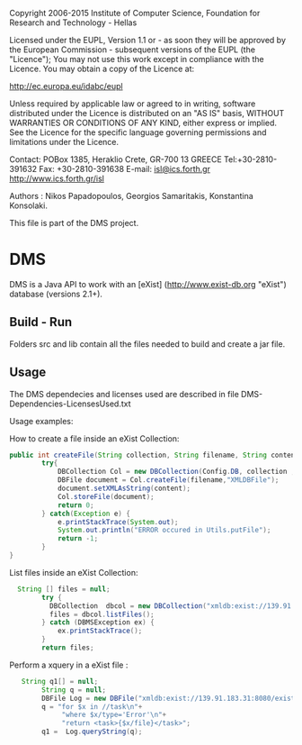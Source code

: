 Copyright 2006-2015 Institute of Computer Science,
Foundation for Research and Technology - Hellas

Licensed under the EUPL, Version 1.1 or - as soon they will be approved
by the European Commission - subsequent versions of the EUPL (the "Licence");
You may not use this work except in compliance with the Licence.
You may obtain a copy of the Licence at:

http://ec.europa.eu/idabc/eupl

Unless required by applicable law or agreed to in writing, software distributed
under the Licence is distributed on an "AS IS" basis,
WITHOUT WARRANTIES OR CONDITIONS OF ANY KIND, either express or implied.
See the Licence for the specific language governing permissions and limitations
under the Licence.

Contact:  POBox 1385, Heraklio Crete, GR-700 13 GREECE
Tel:+30-2810-391632
Fax: +30-2810-391638
E-mail: isl@ics.forth.gr
http://www.ics.forth.gr/isl

Authors : Nikos Papadopoulos, Georgios Samaritakis, Konstantina Konsolaki.

This file is part of the DMS project.

DMS
======

DMS is a Java API to work with an [eXist] (http://www.exist-db.org "eXist") database (versions 2.1+).

## Build - Run
Folders src and lib contain all the files needed to build and create a jar file.

## Usage
The DMS dependecies and licenses used are described in file DMS-Dependencies-LicensesUsed.txt 

Usage examples:

How to create a file inside an eXist Collection:
```java
public int createFile(String collection, String filename, String content) {
        try{
            DBCollection Col = new DBCollection(Config.DB, collection ,Config.DBUSERNAME, Config.DBPASSWORD);
            DBFile document = Col.createFile(filename,"XMLDBFile");
            document.setXMLAsString(content);
            Col.storeFile(document);
            return 0;
        } catch(Exception e) {
            e.printStackTrace(System.out);
            System.out.println("ERROR occured in Utils.putFile");
            return -1;
        }
}
```

List files inside an eXist Collection:
```java
  String [] files = null;      
        try {
          DBCollection  dbcol = new DBCollection("xmldb:exist://139.91.183.31:8080/exist/xmlrpc","/db/Logs","admin","admin");
          files = dbcol.listFiles();       
        } catch (DBMSException ex) {      
            ex.printStackTrace();
        }
        return files;
```

Perform a xquery in a eXist file :
```java
   String q1[] = null;
        String q = null;
        DBFile Log = new DBFile("xmldb:exist://139.91.183.31:8080/exist/xmlrpc","/db/Logs", filename,"admin","admin");										                      
        q = "for $x in //task\n"+
             "where $x/type='Error'\n"+
             "return <task>{$x/file}</task>";
        q1 =  Log.queryString(q);
```
